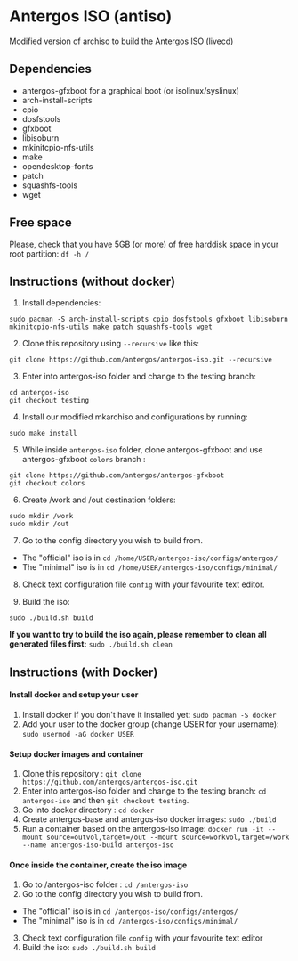 # Antergos ISO (antiso)
Modified version of archiso to build the Antergos ISO (livecd)

## Dependencies
- antergos-gfxboot for a graphical boot (or isolinux/syslinux)
- arch-install-scripts
- cpio
- dosfstools
- gfxboot
- libisoburn
- mkinitcpio-nfs-utils
- make
- opendesktop-fonts
- patch
- squashfs-tools
- wget

## Free space

Please, check that you have 5GB (or more) of free harddisk space in your root partition:
`df -h /`

## Instructions (without docker)

1. Install dependencies:
```
sudo pacman -S arch-install-scripts cpio dosfstools gfxboot libisoburn mkinitcpio-nfs-utils make patch squashfs-tools wget
```
2. Clone this repository using `--recursive` like this:
```
git clone https://github.com/antergos/antergos-iso.git --recursive
```
3. Enter into antergos-iso folder and change to the testing branch:
```
cd antergos-iso
git checkout testing
```

4. Install our modified mkarchiso and configurations by running:
```
sudo make install
```

5. While inside `antergos-iso` folder, clone antergos-gfxboot and use antergos-gfxboot `colors` branch :
```
git clone https://github.com/antergos/antergos-gfxboot
git checkout colors
```

6. Create /work and /out destination folders:
```
sudo mkdir /work
sudo mkdir /out
```

7. Go to the config directory you wish to build from.
- The "official" iso is in `cd /home/USER/antergos-iso/configs/antergos/`
- The "minimal" iso is in `cd /home/USER/antergos-iso/configs/minimal/`

8. Check text configuration file `config` with your favourite text editor.

9. Build the iso:
```
sudo ./build.sh build
```

 **If you want to try to build the iso again, please remember to clean all generated files first:** `sudo ./build.sh clean`

## Instructions (with Docker)

#### Install docker and setup your user
1. Install docker if you don't have it installed yet: `sudo pacman -S docker`
2. Add your user to the docker group (change USER for your username): `sudo usermod -aG docker USER`

#### Setup docker images and container
1. Clone this repository : `git clone https://github.com/antergos/antergos-iso.git`
2. Enter into antergos-iso folder and change to the testing branch: `cd antergos-iso` and then `git checkout testing`.
3. Go into docker directory : `cd docker`
4. Create antergos-base and antergos-iso docker images: `sudo ./build`
5. Run a container based on the antergos-iso image:
`docker run -it --mount source=outvol,target=/out --mount source=workvol,target=/work --name antergos-iso-build antergos-iso`

#### Once inside the container, create the iso image
1. Go to /antergos-iso folder : `cd /antergos-iso`
2. Go to the config directory you wish to build from.
- The "official" iso is in `cd /antergos-iso/configs/antergos/`
- The "minimal" iso is in `cd /antergos-iso/configs/minimal/`
3. Check text configuration file `config` with your favourite text editor
4. Build the iso: `sudo ./build.sh build`
